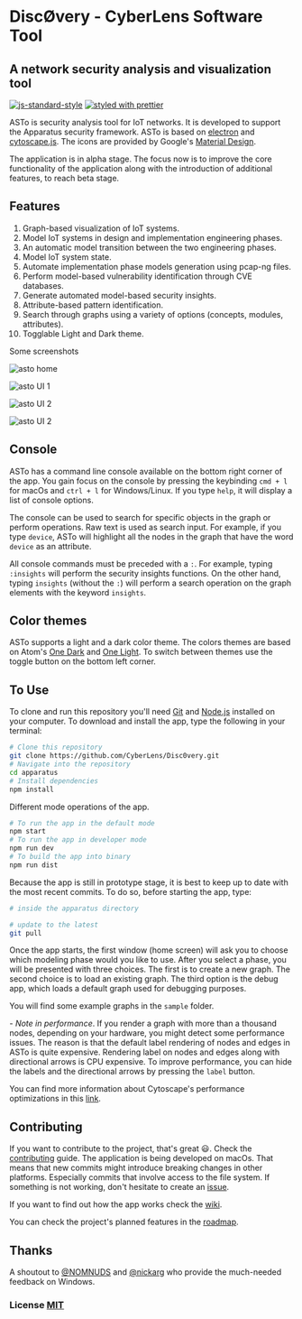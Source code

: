 # DiscØvery - CyberLens Software Tool

## A network security analysis and visualization tool

[![js-standard-style](https://img.shields.io/badge/code%20style-standard-brightgreen.svg)](http://standardjs.com/)
[![styled with prettier](https://img.shields.io/badge/styled_with-prettier-ff69b4.svg)](https://github.com/prettier/prettier)
<!-- ![travis build](https://travis-ci.org/Or3stis/apparatus.svg?branch=master) -->
<!-- [![dependencies Status](https://david-dm.org/or3stis/apparatus.svg)](https://david-dm.org/or3stis/apparatus) -->
<!-- [![devDependencies Status](https://david-dm.org/or3stis/apparatus/dev-status.svg)](https://david-dm.org/or3stis/apparatus?type=dev) -->

ASTo is security analysis tool for IoT networks. It is developed to support the Apparatus security framework. ASTo is based on
[electron](http://electron.atom.io/) and
[cytoscape.js](http://js.cytoscape.org/). The icons are provided by Google's [Material Design](https://material.io/icons/).

The application is in alpha stage. The focus now is to improve the core functionality of the application along with the introduction of additional features, to reach beta stage.

## Features

1. Graph-based visualization of IoT systems.
1. Model IoT systems in design and implementation engineering phases.
1. An automatic model transition between the two engineering phases.
1. Model IoT system state.
1. Automate implementation phase models generation using pcap-ng files.
1. Perform model-based vulnerability identification through CVE databases.
1. Generate automated model-based security insights.
1. Attribute-based pattern identification.
1. Search through graphs using a variety of options (concepts, modules, attributes).
1. Togglable Light and Dark theme.

Some screenshots

![asto home](https://github.com/CyberLens/Disc0very/blob/master/assets/screenShot1.png)

![asto UI 1](https://github.com/CyberLens/Disc0very/blob/master/assets/screenShot2.png)

![asto UI 2](https://github.com/CyberLens/Disc0very/blob/master/assets/screenShot3.png)

![asto UI 2](https://github.com/CyberLens/Disc0very/blob/master/assets/screenShot4.png)

## Console

ASTo has a command line console available on the bottom right corner of the app. You gain focus on the console by pressing the keybinding `cmd + l` for macOs and `ctrl + l` for Windows/Linux. If you type `help`, it will display a list of console options.

The console can be used to search for specific objects in the graph or perform operations. Raw text is used as search input. For example, if you type `device`, ASTo will highlight all the nodes in the graph that have the word `device` as an attribute.

All console commands must be preceded with a `:`. For example, typing `:insights` will perform the security insights functions. On the other hand, typing `insights` (without the `:`) will perform a search operation on the graph elements with the keyword `insights`.

## Color themes

ASTo supports a light and a dark color theme. The colors themes are based on Atom's [One Dark](https://github.com/atom/one-dark-syntax) and [One Light](https://github.com/atom/one-light-syntax). To switch between themes use the toggle button on the bottom left corner.

## To Use

To clone and run this repository you'll need [Git](https://git-scm.com) and [Node.js](https://nodejs.org/en/download/) installed on your computer. To download and install the app, type the following in your terminal:

```bash
# Clone this repository
git clone https://github.com/CyberLens/Disc0very.git
# Navigate into the repository
cd apparatus
# Install dependencies
npm install
```

Different mode operations of the app.

```bash
# To run the app in the default mode
npm start
# To run the app in developer mode
npm run dev
# To build the app into binary
npm run dist
```

Because the app is still in prototype stage, it is best to keep up to date with the most recent commits. To do so, before starting the app, type:

```bash
# inside the apparatus directory

# update to the latest
git pull
```

Once the app starts, the first window (home screen) will ask you to choose which modeling phase would you like to use. After you select a phase, you will be presented with three choices. The first is to create a new graph. The second choice is to load an existing graph. The third option is the debug app, which loads a default graph used for debugging purposes.

You will find some example graphs in the `sample` folder.

\- _Note in performance_. If you render a graph with more than a thousand nodes, depending on your hardware, you might detect some performance issues. The reason is that the default label rendering of nodes and edges in ASTo is quite expensive. Rendering label on nodes and edges along with directional arrows is CPU expensive. To improve performance, you can hide the labels and the directional arrows by pressing the `label` button.

You can find more information about Cytoscape's performance optimizations in this [link](http://js.cytoscape.org/#performance).

## Contributing

If you want to contribute to the project,  that's great 😃. Check the [contributing](https://github.com/CyberLens/Disc0very/blob/master/CONTRIBUTING.md) guide. The application is being developed on macOs. That means that new commits might introduce breaking changes in other platforms. Especially commits that involve access to the file system. If something is not working, don't hesitate to create an [issue](https://github.com/CyberLens/Disc0very/issues).

If you want to find out how the app works check the [wiki](https://or3stis.github.io/apparatus/wiki).

You can check the project's planned features in the [roadmap](https://or3stis.github.io/apparatus/roadmap).

## Thanks

A shoutout to [@NOMNUDS](https://github.com/NOMNUDS) and [@nickarg](https://github.com/nickarg) who provide the much-needed feedback on Windows.

### License [MIT](LICENSE.md)
